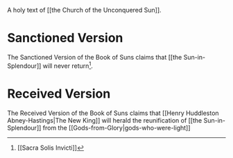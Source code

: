 A holy text of [[the Church of the Unconquered Sun]].

# Sanctioned Version
The Sanctioned Version of the Book of Suns claims that [[the Sun-in-Splendour]] will never return[^1].
# Received Version
The Received Version of the Book of Suns claims that [[Henry Huddleston Abney-Hastings|The New King]] will herald the reunification of [[the Sun-in-Splendour]] from the [[Gods-from-Glory|gods-who-were-light]]
[^1]: [[Sacra Solis Invicti]]